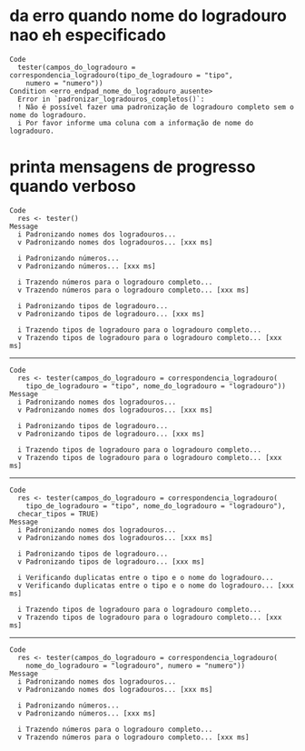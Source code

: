 # da erro quando nome do logradouro nao eh especificado

    Code
      tester(campos_do_logradouro = correspondencia_logradouro(tipo_de_logradouro = "tipo",
        numero = "numero"))
    Condition <erro_endpad_nome_do_logradouro_ausente>
      Error in `padronizar_logradouros_completos()`:
      ! Não é possível fazer uma padronização de logradouro completo sem o nome do logradouro.
      i Por favor informe uma coluna com a informação de nome do logradouro.

# printa mensagens de progresso quando verboso

    Code
      res <- tester()
    Message
      i Padronizando nomes dos logradouros...
      v Padronizando nomes dos logradouros... [xxx ms]
      
      i Padronizando números...
      v Padronizando números... [xxx ms]
      
      i Trazendo números para o logradouro completo...
      v Trazendo números para o logradouro completo... [xxx ms]
      
      i Padronizando tipos de logradouro...
      v Padronizando tipos de logradouro... [xxx ms]
      
      i Trazendo tipos de logradouro para o logradouro completo...
      v Trazendo tipos de logradouro para o logradouro completo... [xxx ms]
      

---

    Code
      res <- tester(campos_do_logradouro = correspondencia_logradouro(
        tipo_de_logradouro = "tipo", nome_do_logradouro = "logradouro"))
    Message
      i Padronizando nomes dos logradouros...
      v Padronizando nomes dos logradouros... [xxx ms]
      
      i Padronizando tipos de logradouro...
      v Padronizando tipos de logradouro... [xxx ms]
      
      i Trazendo tipos de logradouro para o logradouro completo...
      v Trazendo tipos de logradouro para o logradouro completo... [xxx ms]
      

---

    Code
      res <- tester(campos_do_logradouro = correspondencia_logradouro(
        tipo_de_logradouro = "tipo", nome_do_logradouro = "logradouro"),
      checar_tipos = TRUE)
    Message
      i Padronizando nomes dos logradouros...
      v Padronizando nomes dos logradouros... [xxx ms]
      
      i Padronizando tipos de logradouro...
      v Padronizando tipos de logradouro... [xxx ms]
      
      i Verificando duplicatas entre o tipo e o nome do logradouro...
      v Verificando duplicatas entre o tipo e o nome do logradouro... [xxx ms]
      
      i Trazendo tipos de logradouro para o logradouro completo...
      v Trazendo tipos de logradouro para o logradouro completo... [xxx ms]
      

---

    Code
      res <- tester(campos_do_logradouro = correspondencia_logradouro(
        nome_do_logradouro = "logradouro", numero = "numero"))
    Message
      i Padronizando nomes dos logradouros...
      v Padronizando nomes dos logradouros... [xxx ms]
      
      i Padronizando números...
      v Padronizando números... [xxx ms]
      
      i Trazendo números para o logradouro completo...
      v Trazendo números para o logradouro completo... [xxx ms]
      


